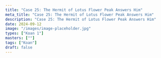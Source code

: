 ```yaml
---
title: "Case 25: The Hermit of Lotus Flower Peak Answers Him"
meta_title: "Case 25: The Hermit of Lotus Flower Peak Answers Him"
description: "Case 25: The Hermit of Lotus Flower Peak Answers Him"
date: 2024-09-12
image: "/images/image-placeholder.jpg"
types: ["Koan 1"]
masters: [""]
tags: ["Koan"]
draft: false
---
```


